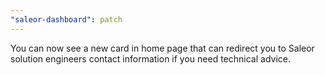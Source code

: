 ```yaml
---
"saleor-dashboard": patch
---
```


You can now see a new card in home page that can redirect you to Saleor solution engineers contact information if you need technical advice.
